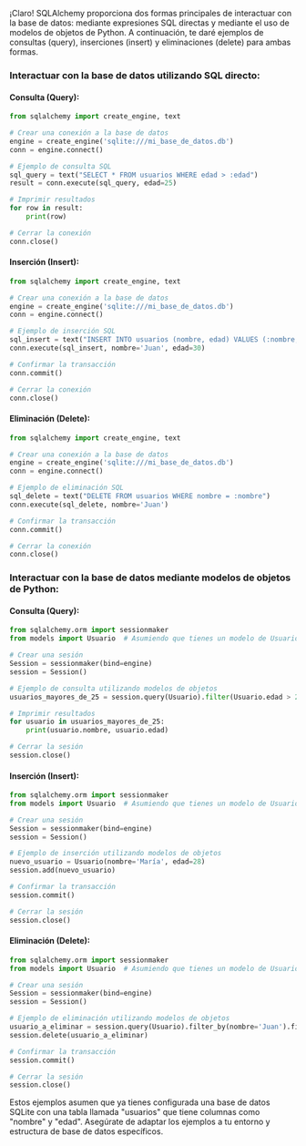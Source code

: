 ¡Claro! SQLAlchemy proporciona dos formas principales de interactuar con la base de datos: mediante expresiones SQL directas y mediante el uso de modelos de objetos de Python. A continuación, te daré ejemplos de consultas (query), inserciones (insert) y eliminaciones (delete) para ambas formas.

### Interactuar con la base de datos utilizando SQL directo:

#### Consulta (Query):
```python
from sqlalchemy import create_engine, text

# Crear una conexión a la base de datos
engine = create_engine('sqlite:///mi_base_de_datos.db')
conn = engine.connect()

# Ejemplo de consulta SQL
sql_query = text("SELECT * FROM usuarios WHERE edad > :edad")
result = conn.execute(sql_query, edad=25)

# Imprimir resultados
for row in result:
    print(row)

# Cerrar la conexión
conn.close()
```

#### Inserción (Insert):
```python
from sqlalchemy import create_engine, text

# Crear una conexión a la base de datos
engine = create_engine('sqlite:///mi_base_de_datos.db')
conn = engine.connect()

# Ejemplo de inserción SQL
sql_insert = text("INSERT INTO usuarios (nombre, edad) VALUES (:nombre, :edad)")
conn.execute(sql_insert, nombre='Juan', edad=30)

# Confirmar la transacción
conn.commit()

# Cerrar la conexión
conn.close()
```

#### Eliminación (Delete):
```python
from sqlalchemy import create_engine, text

# Crear una conexión a la base de datos
engine = create_engine('sqlite:///mi_base_de_datos.db')
conn = engine.connect()

# Ejemplo de eliminación SQL
sql_delete = text("DELETE FROM usuarios WHERE nombre = :nombre")
conn.execute(sql_delete, nombre='Juan')

# Confirmar la transacción
conn.commit()

# Cerrar la conexión
conn.close()
```

### Interactuar con la base de datos mediante modelos de objetos de Python:

#### Consulta (Query):
```python
from sqlalchemy.orm import sessionmaker
from models import Usuario  # Asumiendo que tienes un modelo de Usuario definido en models.py

# Crear una sesión
Session = sessionmaker(bind=engine)
session = Session()

# Ejemplo de consulta utilizando modelos de objetos
usuarios_mayores_de_25 = session.query(Usuario).filter(Usuario.edad > 25).all()

# Imprimir resultados
for usuario in usuarios_mayores_de_25:
    print(usuario.nombre, usuario.edad)

# Cerrar la sesión
session.close()
```

#### Inserción (Insert):
```python
from sqlalchemy.orm import sessionmaker
from models import Usuario  # Asumiendo que tienes un modelo de Usuario definido en models.py

# Crear una sesión
Session = sessionmaker(bind=engine)
session = Session()

# Ejemplo de inserción utilizando modelos de objetos
nuevo_usuario = Usuario(nombre='María', edad=28)
session.add(nuevo_usuario)

# Confirmar la transacción
session.commit()

# Cerrar la sesión
session.close()
```

#### Eliminación (Delete):
```python
from sqlalchemy.orm import sessionmaker
from models import Usuario  # Asumiendo que tienes un modelo de Usuario definido en models.py

# Crear una sesión
Session = sessionmaker(bind=engine)
session = Session()

# Ejemplo de eliminación utilizando modelos de objetos
usuario_a_eliminar = session.query(Usuario).filter_by(nombre='Juan').first()
session.delete(usuario_a_eliminar)

# Confirmar la transacción
session.commit()

# Cerrar la sesión
session.close()
```

Estos ejemplos asumen que ya tienes configurada una base de datos SQLite con una tabla llamada "usuarios" que tiene columnas como "nombre" y "edad". Asegúrate de adaptar los ejemplos a tu entorno y estructura de base de datos específicos.